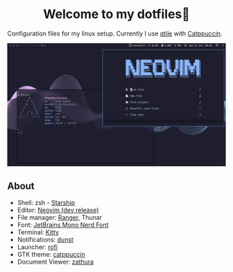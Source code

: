 <h1 align="center">Welcome to my dotfiles🐧</h1>

Configuration files for my linux setup.
Currently I use [qtile](https://github.com/qtile) with [Catppuccin](https://github.com/catppuccin).

![qtile](./screenshots/qtile-catppuccin.png)

## About

- Shell: zsh - [Starship](https://github.com/starship/starship)
- Editor: [Neovim (dev release)](https://github.com/neovim/neovim)
- File manager: [Ranger](https://github.com/ranger/ranger), Thunar
- Font: [JetBrains Mono Nerd Font](https://github.com/ryanoasis/nerd-fonts)
- Terminal: [Kitty](https://github.com/kovidgoyal/kitty/)
- Notifications: [dunst](https://github.com/dunst-project/dunst)
- Launcher: [rofi](https://github.com/davatorium/rofi)
- GTK theme: [catppuccin](https://github.com/Fausto-Korpsvart/Catppuccin-GTK-Theme)
- Document Viewer: [zathura](https://git.pwmt.org/pwmt/zathura)
